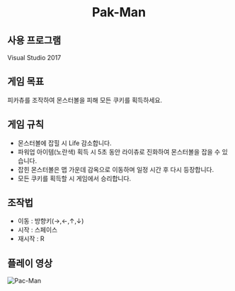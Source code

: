<h1 align="center">Pak-Man</h1>

## 사용 프로그램
Visual Studio 2017

## 게임 목표
피카츄를 조작하여 몬스터볼을 피해 모든 쿠키를 획득하세요.

## 게임 규칙
- 몬스터볼에 잡힐 시 Life 감소합니다.
- 파워업 아이템(노란색) 획득 시 5초 동안 라이츄로 진화하여 몬스터볼을 잡을 수 있습니다.
- 잡힌 몬스터볼은 맵 가운데 감옥으로 이동하며 일정 시간 후 다시 등장합니다.
- 모든 쿠키를 획득할 시 게임에서 승리합니다.

## 조작법
- 이동 : 방향키(→,←,↑,↓)
- 시작 : 스페이스
- 재시작 : R

## 플레이 영상
![Pac-Man](https://user-images.githubusercontent.com/52817679/134818775-4d65e517-a519-4b21-b717-da3bfde1d0db.gif)
